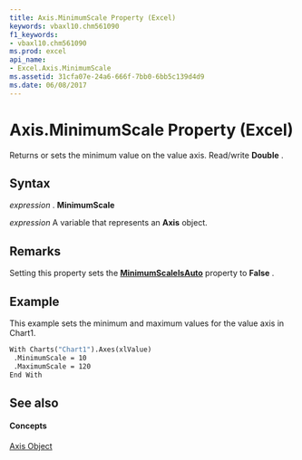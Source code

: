 ```yaml
---
title: Axis.MinimumScale Property (Excel)
keywords: vbaxl10.chm561090
f1_keywords:
- vbaxl10.chm561090
ms.prod: excel
api_name:
- Excel.Axis.MinimumScale
ms.assetid: 31cfa07e-24a6-666f-7bb0-6bb5c139d4d9
ms.date: 06/08/2017
---
```



# Axis.MinimumScale Property (Excel)

Returns or sets the minimum value on the value axis. Read/write  **Double** .


## Syntax

 _expression_ . **MinimumScale**

 _expression_ A variable that represents an **Axis** object.


## Remarks

Setting this property sets the  **[MinimumScaleIsAuto](Excel.Axis.MinimumScaleIsAuto.md)** property to **False** .


## Example

This example sets the minimum and maximum values for the value axis in Chart1.


```vb
With Charts("Chart1").Axes(xlValue) 
 .MinimumScale = 10 
 .MaximumScale = 120 
End With
```


## See also


#### Concepts


[Axis Object](Excel.Axis(objec).md)

